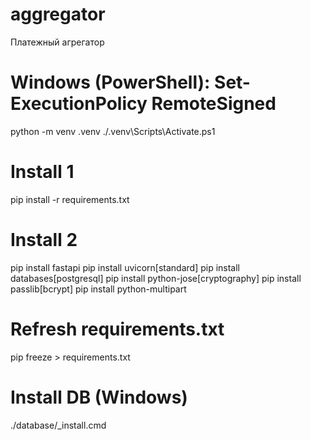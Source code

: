 # aggregator
Платежный агрегатор

# Windows (PowerShell): Set-ExecutionPolicy RemoteSigned
python -m venv .venv
./.venv\Scripts\Activate.ps1

# Install 1
pip install -r requirements.txt

# Install 2
pip install fastapi
pip install uvicorn[standard]
pip install databases[postgresql]
pip install python-jose[cryptography]
pip install passlib[bcrypt]
pip install python-multipart

# Refresh requirements.txt
pip freeze > requirements.txt

# Install DB (Windows)
./database/_install.cmd